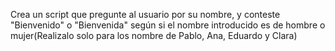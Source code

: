 Crea un script que pregunte al usuario por su nombre, y conteste "Bienvenido" o "Bienvenida" según si el nombre introducido es de hombre o mujer(Realizalo solo para los nombre de Pablo, Ana, Eduardo y Clara)